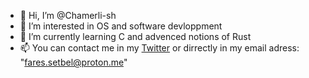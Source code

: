 - 👋 Hi, I’m @Chamerli-sh
- 👀 I’m interested in OS and software devloppment
- 🌱 I’m currently learning C and advenced notions of Rust
- 📫 You can contact me in my [Twitter](https://twitter.com/Chamerli_sh) or dirrectly in my email adress: "fares.setbel@proton.me"

<!---
Chamerli-sh/Chamerli-sh is a ✨ special ✨ repository because its `README.md` (this file) appears on your GitHub profile.
You can click the Preview link to take a look at your changes.
--->
